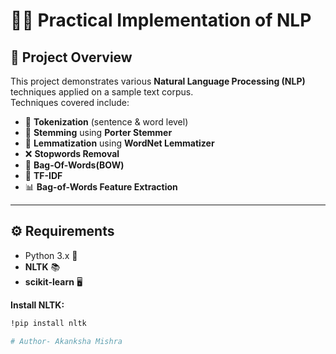 # 🧠✨ Practical Implementation of NLP

## 📌 **Project Overview**
This project demonstrates various **Natural Language Processing (NLP)** techniques applied on a sample text corpus.  
Techniques covered include:

- 📝 **Tokenization** (sentence & word level)  
- 🔹 **Stemming** using **Porter Stemmer**  
- 🔹 **Lemmatization** using **WordNet Lemmatizer**
- ❌ **Stopwords Removal**
- 🔹 **Bag-Of-Words(BOW)**
- 🔹 **TF-IDF**
- 📊 **Bag-of-Words Feature Extraction**  

---

## ⚙️ **Requirements**
- Python 3.x 🐍  
- **NLTK** 📚  
- **scikit-learn** 🖥️  

**Install NLTK:**   
```bash
!pip install nltk

# Author- Akanksha Mishra
